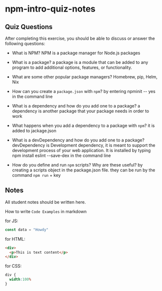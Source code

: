 # npm-intro-quiz-notes

## Quiz Questions

After completing this exercise, you should be able to discuss or answer the following questions:

- What is NPM?
NPM is a package manager for Node.js packages

- What is a package?
a package is a module that can be added to any program to add additional options, features, or functionality.

- What are some other popular package managers?
Homebrew, pip, Helm, Nix

- How can you create a `package.json` with `npm`?
by entering npminit -- yes in the command line

- What is a dependency and how do you add one to a package?
a dependency is another package that your package needs in order to work

- What happens when you add a dependency to a package with `npm`?
it is added to jackage.json

- What is a devDependency and how do you add one to a package?
devDependency is Development dependency, it is meant to support the development process of your web application. It is installed by typing npm install eslint --save-dex in the command line

- How do you define and run `npm` scripts? Why are these useful?
by creating a scripts object in the package.json file. they can be run by the command `npm run` + key

## Notes

All student notes should be written here.


How to write `Code Examples` in markdown

for JS:
```javascript
const data = "Howdy"
```

for HTML:
```html
<div>
  <p>This is text content</p>
</div>
```

for CSS:
```css
div {
  width:100%
}
```
